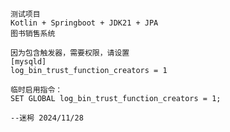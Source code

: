  
    测试项目
    Kotlin + Springboot + JDK21 + JPA
    图书销售系统

    因为包含触发器，需要权限，请设置
    [mysqld]
    log_bin_trust_function_creators = 1

    临时启用指令：
    SET GLOBAL log_bin_trust_function_creators = 1;

    --迷枵 2024/11/28